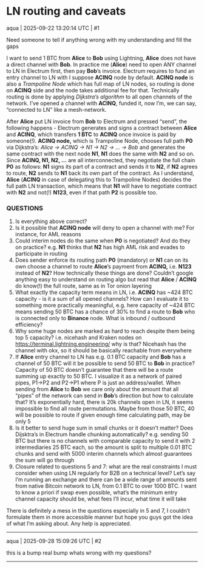 # LN routing and caveats

aqua | 2025-09-22 13:20:14 UTC | #1

Need someone to tell if anything wrong with my understanding and fill the gaps

I want to send 1 BTC from **Alice** to **Bob** using Lightning, **Alice** does not have a direct channel with **Bob**. In practice me (**Alice**) need to open ANY channel to LN in Electrum first, then pay **Bob**’s invoice. Electrum requires to fund an entry channel to LN with I suppose **ACINQ** node by default. **ACINQ node** is also a *Trampoline Node* which has full map of LN nodes, so routing is done on **ACINQ** side and the node takes additional fee for that. Technically routing is done by applying *Dijkstra’s algorithm* to all open channels of the network. I’ve opened a channel with **ACINQ**, funded it, now I’m, we can say, “connected to LN” like a mesh-network.

After **Alice** put LN invoice from **Bob** to Electrum and pressed “send”, the following happens - Electrum generates and signs a contract between **Alice** and **ACINQ**, which transfers **1 BTC** to **ACINQ** once invoice is paid by someone(!). **ACINQ node,** which is Trampoline Node, chooses full path **P0** via Dijkstra’s: *Alice → ACINQ → N1 → N2 → … → Bob* and generates the same contract with the next node **N1**, **N1** does the same with **N2** and so on. Since **ACINQ, N1, N2, …** are all interconnected, they negotiate the full chain **P0** as follows: **N1** signs its part of a contract and sends it to **N2**, if **N2** agrees to route, **N2** sends to **N1** back its own part of the contract. As I understand, **Alice** (**ACINQ** in case of delegating this to Trampoline Nodes) decides the full path LN transaction, which means that **N1** will have to negotiate contract with **N2** and not(!) **N123**, even if that path **P2** is possible too.

### QUESTIONS

1. Is everything above correct?
2. Is it possible that **ACINQ node** will deny to open a channel with me? For instance, for AML reasons
3. Could interim nodes do the same when **P0** is negotiated? And do they on practice? e.g. **N1** thinks that **N2** has high AML risk and evades to participate in routing
4. Does sender enforce its routing path **P0** (mandatory) or **N1** can on its own choose a channel to route **Alice**’s payment from **ACINQ,** i.e. **N123** instead of **N2**? How technically these things are done? Couldn’t google anything easy to understand on routing algo but read that **Alice** / **ACINQ** do know(!) the full route, same as in Tor onion layering
5. What exactly the capacity term means in LN, i.e. **ACINQ** has \~424 BTC capacity - is it a sum of all opened channels? How can I evaluate it to something more practically meaningful, e.g. here capacity of \~424 BTC means sending 50 BTC has a chance of 30% to find a route to **Bob** who is connected only to **Binance** node. What is inbound / outbound efficiency?
6. Why some huge nodes are marked as hard to reach despite them being top 5 capacity? i.e. nicehash and Kraken nodes on https://terminal.lightning.engineering/ why is that? Nicehash has the channel with okx, so it should be basically reachable from everywhere
7. If **Alice** entry channel to LN has e.g. 0.1 BTC capacity and **Bob** has a channel of 50 BTC will it be possible to send 50 BTC to **Bob** in practice? Capacity of 50 BTC doesn’t guarantee that there will be a route summing up exactly to 50 BTC. I visualize it as a network of paired pipes, P1→P2 and P2→P1 where P is just an address/wallet. When sending from **Alice** to **Bob** we care only about the amount that all “pipes” of the network can send in **Bob**’s direction but how to calculate that? It’s exponentially hard, there is 20k channels open in LN, it seems impossible to find all route permutations. Maybe from those 50 BTC, 40 will be possible to route if given enough time calculating path, may be only 5
8. Is it better to send huge sum in small chunks or it doesn’t matter? Does Dijsktra’s in Electrum handle chunking automatically? e.g. sending 50 BTC but there is no channels with comparable capacity to send it with 2 intermediaries 25 BTC each, so the amount is split to multiple 0.01 BTC chunks and send with 5000 interim channels which almost guarantees the sum will go through
9. Closure related to questions 5 and 7: what are the real constraints I must consider when using LN regularly for B2B on a technical level? Let’s say I’m running an exchange and there can be a wide range of amounts sent from native Bitcoin network to LN, from 0.1 BTC to over 1000 BTC. I want to know a priori if swap even possible, what’s the minimum entry channel capacity should be, what fees I’ll incur, what time it will take

There is definitely a mess in the questions especially in 5 and 7, I couldn’t formulate them in more accessible manner but hope you guys got the idea of what I’m asking about. Any help is appreciated.

-------------------------

aqua | 2025-09-28 15:09:26 UTC | #2

this is a bump
real bump
whats wrong with my questions?

-------------------------

